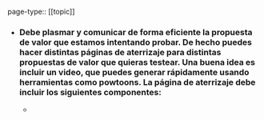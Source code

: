 page-type:: [[topic]]
- ### Debe plasmar y comunicar de forma eficiente la propuesta de valor que estamos intentando probar. De hecho puedes hacer distintas páginas de aterrizaje para distintas propuestas de valor que quieras testear. Una buena idea es incluir un video, que puedes generar rápidamente usando herramientas como powtoons. La página de aterrizaje debe incluir los siguientes componentes:
  - 


